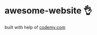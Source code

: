 # awesome-website :ok_hand:                                                                                                                                                                                              
built with help of <a href="http://johnelder.com/">codemy.com</a>
